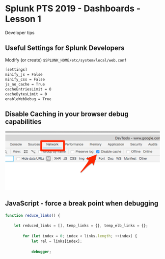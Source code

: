 # Splunk PTS 2019 - Dashboards - Lesson 1
Developer tips

## Useful Settings for Splunk Developers

Modify (or create) `$SPLUNK_HOME/etc/system/local/web.conf`

```
[settings]
minify_js = False
minify_css = False
js_no_cache = True
cacheEntriesLimit = 0
cacheBytesLimit = 0
enableWebDebug = True
```

## Disable Caching in your browser debug capabilities

![browser cache](https://github.com/JasonConger/Splunk-PTS-2019/raw/master/images/browser_cache.png "browser cache")

## JavaScript - force a break point when debugging

```javascript
function reduce_links() {

	let reduced_links = [], temp_links = {}, temp_elb_links = {};
	
		for (let index = 0; index < links.length; ++index) {
			let rel = links[index];
			
			debugger;
```